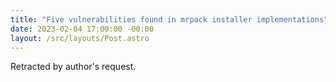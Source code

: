 ```yaml
---
title: "Five vulnerabilities found in mrpack installer implementations"
date: 2023-02-04 17:00:00 -00:00
layout: /src/layouts/Post.astro
---
```


Retracted by author's request.